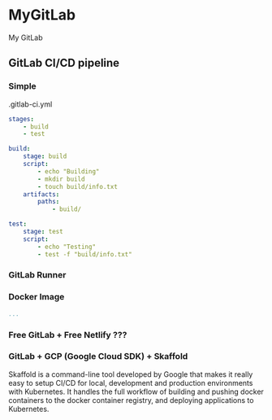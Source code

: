 # MyGitLab

My GitLab

## GitLab CI/CD pipeline

### Simple

.gitlab-ci.yml

```yaml
stages:
    - build
    - test

build:
    stage: build
    script:
        - echo "Building"
        - mkdir build
        - touch build/info.txt
    artifacts:
        paths:
            - build/

test:
    stage: test
    script:
        - echo "Testing"
        - test -f "build/info.txt"
```

### GitLab Runner

### Docker Image

```yaml
...
```

### Free GitLab + Free Netlify ???

### GitLab + GCP (Google Cloud SDK) + Skaffold

Skaffold is a command-line tool developed by Google that makes it really easy to setup CI/CD for local, development and production environments with Kubernetes. It handles the full workflow of building and pushing docker containers to the docker container registry, and deploying applications to Kubernetes.
